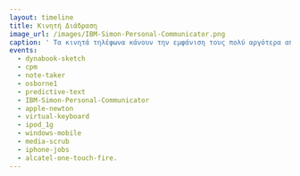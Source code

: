 ```yaml
---
layout: timeline 
title: Κινητή Διάδραση
image_url: /images/IBM-Simon-Personal-Communicator.png
caption: ' Τα κινητά τηλέφωνα κάνουν την εμφάνιση τους πολύ αργότερα από την εμφάνιση του υπολογιστή και επιδιώκουν να αφομοιώσουν αρκετά απο τα χαρακτηριστικά του ξεφεύγοντας από το πλαίσιο της επικοινωνίας.Μαζί με την εμφάνιση τους έχουμε και την πρώτη ευρεία εξάπλωση και χρήση της διάδρασης μέσω της οθόνης αφής, ενώ παράλληλα σχεδιάζονται νέα λειτουργικά συστήματα προσαρμοσμένα στις απαιτήσεις τους '
events:
  - dynabook-sketch 
  - cpm
  - note-taker
  - osborne1 
  - predictive-text 
  - IBM-Simon-Personal-Communicator 
  - apple-newton 
  - virtual-keyboard 
  - ipod_1g
  - windows-mobile 
  - media-scrub
  - iphone-jobs
  - alcatel-one-touch-fire.
---
```

